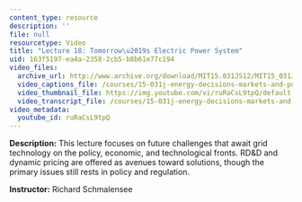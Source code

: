 ```yaml
---
content_type: resource
description: ''
file: null
resourcetype: Video
title: "Lecture 18: Tomorrow\u2019s Electric Power System"
uid: 163f5197-ea4a-2358-2cb5-b8b61e77c194
video_files:
  archive_url: http://www.archive.org/download/MIT15.031JS12/MIT15_031JS12_lec18_300k.mp4
  video_captions_file: /courses/15-031j-energy-decisions-markets-and-policies-spring-2012/bb69c323965a5680b5c0672680889525_ruRaCsL9tpQ.vtt
  video_thumbnail_file: https://img.youtube.com/vi/ruRaCsL9tpQ/default.jpg
  video_transcript_file: /courses/15-031j-energy-decisions-markets-and-policies-spring-2012/e17daccf09f80910dd78ede7ab41526c_ruRaCsL9tpQ.pdf
video_metadata:
  youtube_id: ruRaCsL9tpQ
---
```


**Description:** This lecture focuses on future challenges that await grid technology on the policy, economic, and technological fronts. RD&D and dynamic pricing are offered as avenues toward solutions, though the primary issues still rests in policy and regulation.

**Instructor:** Richard Schmalensee